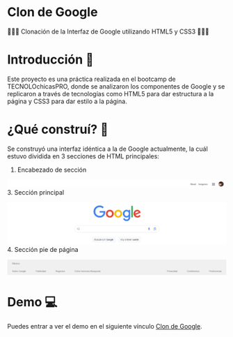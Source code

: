 # Clon de Google
👩🏽‍💻 Clonación de la Interfaz de Google utilizando HTML5 y CSS3 👩🏽‍💻
# Introducción 📖
Este proyecto es una práctica realizada en el bootcamp de TECNOLOchicasPRO, donde se analizaron los componentes de Google y se replicaron a través de tecnologías como HTML5 para dar estructura a la página y CSS3 para dar estilo a la página.
# ¿Qué construí? 🧱
Se construyó una interfaz idéntica a la de Google actualmente, la cuál estuvo dividida en 3 secciones de HTML principales:
1. Encabezado de sección

![1. Encabezado de sección](images/screenshot1.png)
3. Sección principal

![2. Sección principal](images/screenshot2.png)
4. Sección pie de página

![3. Sección pie de página](images/screenshot3.png)
# Demo 💻
Puedes entrar a ver el demo en el siguiente vínculo [Clon de Google](https://goggle-clon.netlify.app/).



